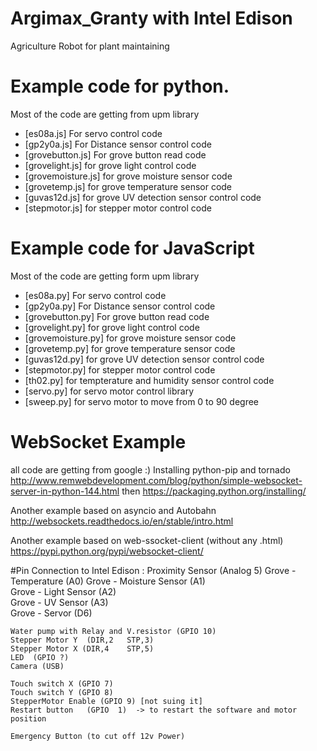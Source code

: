 # Argimax_Granty with Intel Edison
Agriculture Robot for plant maintaining

# Example code for python. 
Most of the code are getting from upm library
* [es08a.js] For servo control code
* [gp2y0a.js] For Distance sensor control code
* [grovebutton.js] For grove button read code
* [grovelight.js] for grove light control code
* [grovemoisture.js] for grove moisture sensor code
* [grovetemp.js] for grove temperature sensor code
* [guvas12d.js] for grove UV detection sensor control code
* [stepmotor.js]  for stepper motor control code

# Example code for JavaScript
Most of the code are getting form upm library
* [es08a.py] For servo control code
* [gp2y0a.py] For Distance sensor control code
* [grovebutton.py] For grove button read code
* [grovelight.py] for grove light control code
* [grovemoisture.py] for grove moisture sensor code
* [grovetemp.py] for grove temperature sensor code
* [guvas12d.py] for grove UV detection sensor control code
* [stepmotor.py]  for stepper motor control code
* [th02.py]  for tempterature and humidity sensor control code
* [servo.py]  for servo motor control library
* [sweep.py]  for servo motor to move from 0 to 90 degree

# WebSocket Example
all code are getting from google :) 
Installing python-pip  and tornado
http://www.remwebdevelopment.com/blog/python/simple-websocket-server-in-python-144.html
then 
https://packaging.python.org/installing/

Another example based on asyncio and Autobahn
http://websockets.readthedocs.io/en/stable/intro.html

Another example based on web-ssocket-client (without any .html)
https://pypi.python.org/pypi/websocket-client/


#Pin Connection to Intel Edison :
	Proximity Sensor (Analog 5)
	Grove - Temperature (A0)
	Grove - Moisture Sensor (A1)              
	Grove - Light Sensor (A2)                     
	Grove - UV Sensor (A3)                        
	Grove - Servor (D6)

	Water pump with Relay and V.resistor (GPIO 10)
	Stepper Motor Y  (DIR,2   STP,3)
	Stepper Motor X (DIR,4    STP,5)
	LED  (GPIO ?)
	Camera (USB)
 
	Touch switch X (GPIO 7)
	Touch switch Y (GPIO 8)
	StepperMotor Enable (GPIO 9) [not suing it]
	Restart button   (GPIO  1)  -> to restart the software and motor position
	
	Emergency Button (to cut off 12v Power)

